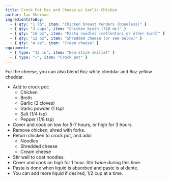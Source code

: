 ```yaml
---
title: Crock Pot Mac and Cheese w/ Garlic Chicken
author: Ian Sherman
ingredientsToBuy:
  - { qty: "1 lb", item: "Chicken breast tenders (boneless)" }
  - { qty: "3 cups", item: "Chicken broth (710 mL)" }
  - { qty: "16 oz", item: "Pasta noodles (cellentani or other kind)" }
  - { qty: "12 oz", item: "Shredded cheese (or see below)" }
  - { qty: "4 oz", item: "Cream cheese" }
equipment:
  - { type: "12 in", item: "Non-stick skillet" }
  - { type: "~", item: "Crock pot" }
---
```

For the cheese, you can also blend 6oz white cheddar and 6oz yellow cheddar.

- Add to crock pot:
  - Chicken
  - Broth
  - Garlic (2 cloves)
  - Garlic powder (1 tsp)
  - Salt (1/4 tsp)
  - Pepper (1/8 tsp)
- Cover and cook on low for 5-7 hours, or high for 3 hours.
- Remove chicken, shred with forks.
- Return chicken to crock pot, and add:
  - Noodles
  - Shredded cheese
  - Cream cheese
- Stir well to coat noodles.
- Cover and cook on high for 1 hour. Stir twice during this time.
- Pasta is done when liquid is absorbed and paste is al dente.
- You can add more liquid if desired, 1/2 cup at a time.
